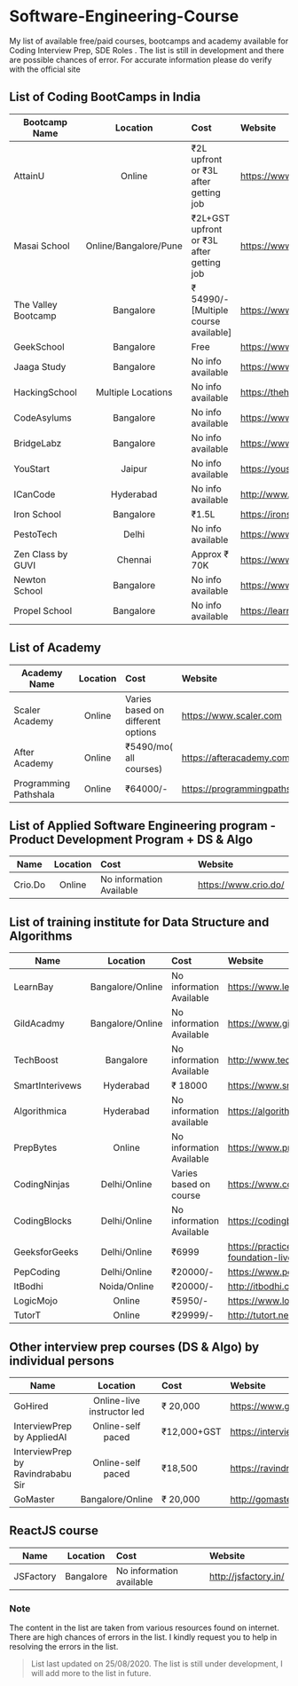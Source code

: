 # Software-Engineering-Course
My list of available free/paid courses, bootcamps and academy available for Coding Interview Prep, SDE Roles . The list is still in development and there are possible chances of error. For accurate information please do verify with the official site

## List of Coding BootCamps in India

| Bootcamp Name        | Location      | Cost  | Website |
| -------------        |:-------------:| :----- | :-------|
| AttainU              | Online        | ₹2L upfront  or ₹3L after getting job | https://www.attainu.com/ |
| Masai School         | Online/Bangalore/Pune      |   ₹2L+GST upfront  or ₹3L after getting job | https://www.masaischool.com/ |
| The Valley Bootcamp        | Bangalore      |    ₹ 54990/- [Multiple course available] | https://www.thevalleybootcamp.com/|
| GeekSchool| Bangalore | Free | https://www.geekskool.com/ |
| Jaaga Study | Bangalore | No info available| https://www.jaaga.in/study |
| HackingSchool | Multiple Locations| No info available| https://thehackingschool.com |
| CodeAsylums | Bangalore | No info available | https://www.codeasylums.com/ |
| BridgeLabz | Bangalore |No info available | https://www.bridgelabz.com/ |
| YouStart | Jaipur | No info available | https://youstart.in/ |
| ICanCode | Hyderabad | No info available | http://www.icancode.in/contact.html |
| Iron School | Bangalore | ₹1.5L | https://ironschool.io/ |
| PestoTech | Delhi | No info available | https://www.pesto.tech/contact |
| Zen Class by GUVI | Chennai | Approx ₹ 70K | https://www.guvi.in/zenclass/ |
|Newton School| Bangalore | No info available | https://www.newtonschool.co/ |
| Propel School | Bangalore | No info available | https://learn.propel.school |

## List of Academy 
| Academy Name         | Location      | Cost  | Website |
| -------------        |:-------------:| :----- | :-------|
| Scaler Academy  | Online        | Varies based on different options | https://www.scaler.com |
| After Academy | Online | ₹5490/mo( all courses) | https://afteracademy.com/ |
| Programming Pathshala | Online | ₹64000/- | https://programmingpathshala.com/genesis |

## List of Applied Software Engineering program - Product Development Program + DS & Algo
| Name                 | Location      | Cost   | Website |
| -------------        |:-------------:| :----- | :-------|
| Crio.Do              | Online        | No information Available  | https://www.crio.do/ |

## List of training institute for Data Structure and Algorithms
| Name                 | Location      | Cost   | Website |
| -------------        |:-------------:| :----- | :-------|
| LearnBay     | Bangalore/Online | No information Available  | https://www.learnbay.in/ |
| GildAcadmy   | Bangalore/Online | No information Available  | https://www.gildacademy.in/ |
| TechBoost    | Bangalore        | No information Available  | http://www.techboost.in/ |
| SmartInterivews| Hyderabad  | ₹ 18000 | https://www.smartinterviews.in/ |
| Algorithmica   | Hyderabad  | No information available | https://algorithmicaonline.com/ |
| PrepBytes    | Online           | No information Available  | https://www.prepbytes.com/ |
| CodingNinjas | Delhi/Online     | Varies based on course    | https://www.codingninjas.in/ |
| CodingBlocks | Delhi/Online     | No information Available  | https://codingblocks.com/ | 
| GeeksforGeeks| Delhi/Online     | ₹6999  |https://practice.geeksforgeeks.org/courses/dsa-foundation-live?vb=186  |
| PepCoding | Delhi/Online | ₹20000/-| https://www.pepcoding.com/courses/online|
| ItBodhi | Noida/Online | ₹20000/- | http://itbodhi.com/ |
|LogicMojo | Online | ₹5950/- | https://www.logicmojo.com/ |
| TutorT| Online | ₹29999/-| http://tutort.net/ |

## Other interview prep courses (DS & Algo) by individual persons

| Name                 | Location      | Cost   | Website |
| -------------        |:-------------:| :----- | :-------|
| GoHired | Online-live instructor led | ₹ 20,000 | https://www.gohired.in/ |
| InterviewPrep by AppliedAI | Online-self paced| ₹12,000+GST | https://interviewprep.appliedcourse.com/ |
| InterviewPrep by Ravindrababu Sir | Online-self paced |₹18,500 | https://ravindrababuravula.com/interviewpreperation.php |
| GoMaster | Bangalore/Online | ₹ 20,000  | http://gomaster.in/ |

## ReactJS course

| Name                 | Location      | Cost   | Website |
| -------------        |:-------------:| :----- | :-------|
|JSFactory             | Bangalore     |No information available| http://jsfactory.in/ |

### Note 
The content in the list are taken from various resources found on internet. There are high chances of errors in the list. I kindly request you to help in resolving the errors in the list. 

> List last updated on 25/08/2020. The list is still under development, I will add more to the list in future. 

